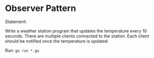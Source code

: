 # Observer Pattern

Statement:

Write a weather station program that updates the temperature every 10 seconds. There are multiple clients connected to the station. Each client should be notified once the temperature is updated.

Run: `go run *.go`
